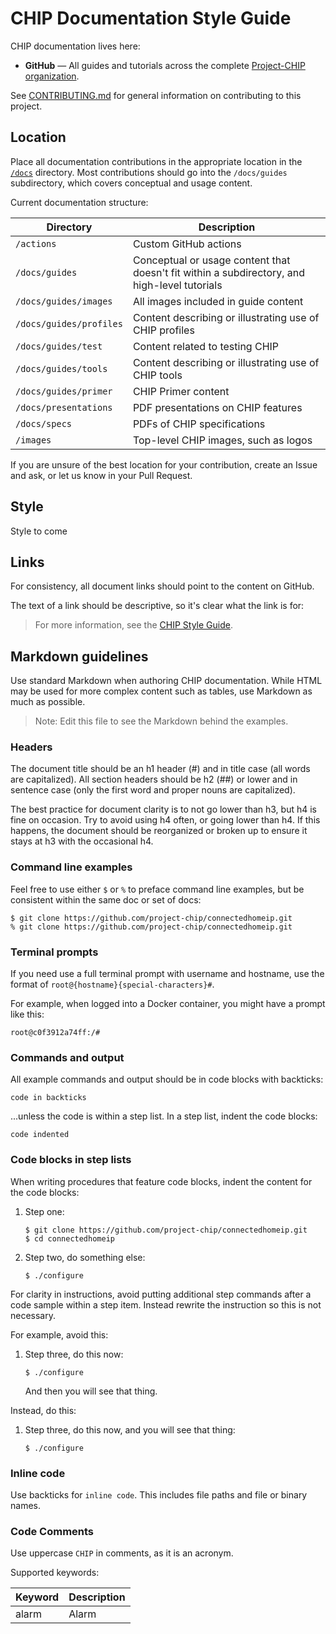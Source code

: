 # CHIP Documentation Style Guide

CHIP documentation lives here:

- **GitHub** — All guides and tutorials across the complete
  [Project-CHIP organization](https://github.com/project-chip).

See [CONTRIBUTING.md](../CONTRIBUTING.md) for general information on
contributing to this project.

## Location

Place all documentation contributions in the appropriate location in the
[`/docs`](./) directory. Most contributions should go into the `/docs/guides`
subdirectory, which covers conceptual and usage content.

Current documentation structure:

| Directory               | Description                                                                                  |
| ----------------------- | -------------------------------------------------------------------------------------------- |
| `/actions`              | Custom GitHub actions                                                                        |
| `/docs/guides`          | Conceptual or usage content that doesn't fit within a subdirectory, and high-level tutorials |
| `/docs/guides/images`   | All images included in guide content                                                         |
| `/docs/guides/profiles` | Content describing or illustrating use of CHIP profiles                                      |
| `/docs/guides/test`     | Content related to testing CHIP                                                              |
| `/docs/guides/tools`    | Content describing or illustrating use of CHIP tools                                         |
| `/docs/guides/primer`   | CHIP Primer content                                                                          |
| `/docs/presentations`   | PDF presentations on CHIP features                                                           |
| `/docs/specs`           | PDFs of CHIP specifications                                                                  |
| `/images`               | Top-level CHIP images, such as logos                                                         |

If you are unsure of the best location for your contribution, create an Issue
and ask, or let us know in your Pull Request.

## Style

Style to come

## Links

For consistency, all document links should point to the content on GitHub.

The text of a link should be descriptive, so it's clear what the link is for:

> For more information, see the [CHIP Style Guide](./STYLE_GUIDE.md).

## Markdown guidelines

Use standard Markdown when authoring CHIP documentation. While HTML may be used
for more complex content such as tables, use Markdown as much as possible.

> Note: Edit this file to see the Markdown behind the examples.

### Headers

The document title should be an h1 header (#) and in title case (all words are
capitalized). All section headers should be h2 (##) or lower and in sentence
case (only the first word and proper nouns are capitalized).

The best practice for document clarity is to not go lower than h3, but h4 is
fine on occasion. Try to avoid using h4 often, or going lower than h4. If this
happens, the document should be reorganized or broken up to ensure it stays at
h3 with the occasional h4.

### Command line examples

Feel free to use either `$` or `%` to preface command line examples, but be
consistent within the same doc or set of docs:

```
$ git clone https://github.com/project-chip/connectedhomeip.git
% git clone https://github.com/project-chip/connectedhomeip.git
```

### Terminal prompts

If you need use a full terminal prompt with username and hostname, use the
format of `root@{hostname}{special-characters}#`.

For example, when logged into a Docker container, you might have a prompt like
this:

```
root@c0f3912a74ff:/#
```

### Commands and output

All example commands and output should be in code blocks with backticks:

```
code in backticks
```

...unless the code is within a step list. In a step list, indent the code
blocks:

    code indented

### Code blocks in step lists

When writing procedures that feature code blocks, indent the content for the
code blocks:

1.  Step one:

        $ git clone https://github.com/project-chip/connectedhomeip.git
        $ cd connectedhomeip

1.  Step two, do something else:

        $ ./configure

For clarity in instructions, avoid putting additional step commands after a code
sample within a step item. Instead rewrite the instruction so this is not
necessary.

For example, avoid this:

1.  Step three, do this now:

        $ ./configure

    And then you will see that thing.

Instead, do this:

1.  Step three, do this now, and you will see that thing:

        $ ./configure

### Inline code

Use backticks for `inline code`. This includes file paths and file or binary
names.

### Code Comments

Use uppercase `CHIP` in comments, as it is an acronym.

Supported keywords:

| Keyword | Description |
| ------- | ----------- |
| alarm   | Alarm       |
